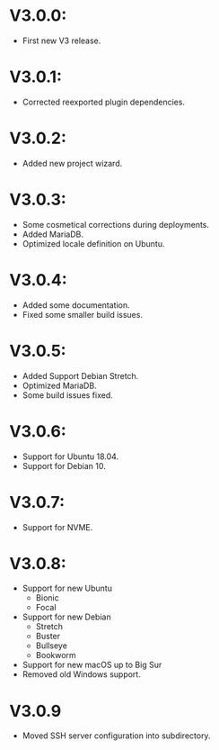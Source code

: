 # V3.0.0:
* First new V3 release.

# V3.0.1:
* Corrected reexported plugin dependencies.

# V3.0.2:
* Added new project wizard.

# V3.0.3:
* Some cosmetical corrections during deployments.
* Added MariaDB.
* Optimized locale definition on Ubuntu.

# V3.0.4:
* Added some documentation.
* Fixed some smaller build issues.

# V3.0.5:
* Added Support Debian Stretch.
* Optimized MariaDB.
* Some build issues fixed.

# V3.0.6:
* Support for Ubuntu 18.04.
* Support for Debian 10.

# V3.0.7:
* Support for NVME.

# V3.0.8:
* Support for new Ubuntu
  * Bionic
  * Focal
* Support for new Debian
  * Stretch
  * Buster
  * Bullseye
  * Bookworm
* Support for new macOS up to Big Sur
* Removed old Windows support.

# V3.0.9
* Moved SSH server configuration into subdirectory.